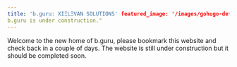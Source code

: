 ```yaml
---
title: 'b.guru: XIΞLΞVAN SOLUTIONS' featured_image: '/images/gohugo-default-sample-hero-image.jpg' description: "
b.guru is under construction."
---
```


Welcome to the new home of b.guru, please bookmark this website and check back in a couple of days. The website is still
under construction but it should be completed soon.
